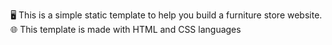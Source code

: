 🖥️ This is a simple static template to help you build a furniture store website.
🌐 This template is made with HTML and CSS languages
